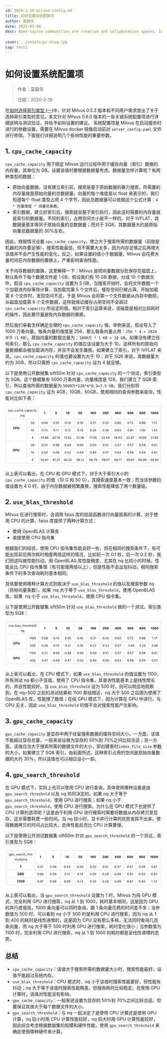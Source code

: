 ```yaml
---
id: 2020-2-19-milvus-config.md
title: 如何设置系统配置项
author: 莫毅华
date: 2021-07-30
desc: Open-source communities are creative and collaborative spaces. In that vein, the Milvus

cover: ../assets/pc-blog.jpg
tag: test1
---
```


# 如何设置系统配置项

> 作者：莫毅华
>
> 日期：2020-2-19

在[如何选择索引类型 (一)](2019-12-03-select-index.md)中，针对 Milvus 0.5.3 版本和不同用户需求提出了关于选择索引类型的意见。本文针对 Milvus 0.6.0 版本的一些关键系统配置项进行详细说明与测试验证，并给予如何设置的建议。
系统配置项是 Milvus 在启动服务时进行的参数设置，需要在 Milvus docker 镜像启动前对 `server_config.yaml` 文件进行修改。下面我们详细说明几个影响性能的重要参数。

## 1. `cpu_cache_capacity`

`cpu_cache_capacity` 用于限定 Milvus 运行过程中用于缓存向量（索引）数据的内存量，其单位为 GB。设置该值时要根据数据量考虑。数据量怎样计算呢？有两种类型的数据：

- 原始向量数据，没有建立索引前，搜索是基于原始数据的暴力搜索，所需要的内存量就是原始向量的总数据量。向量的每个维度是以 float 来表示的，我们知道每个 float 类型占用 4 个字节，因此总数据量可以依据这个公式计算：`4 * 向量维度 * 向量总条数`。
- 索引数据，建立好索引后，搜索就会基于索引执行，因此这时需要的内存量就是索引的数据量。不同的索引，占用空间大小是不一样的。对于 IVFLAT，其数据量基本等同于原始向量的总数据量；而对于 SQ8，其数据量大约是原始向量总数据量的 30%左右。

因此，根据情况设置 `cpu_cache_capacity`，使之大于搜索所需的数据量（前提是机器的内存要足够），搜索性能最佳。但不需要大太多，因为内存足够之后再增大该值并不会产生性能的变化。反之，如果设置的值小于数据量，Milvus 会花费大量时间在内存数据的置换上，严重影响查询性能。

关于内存数据的置换，这里解释一下：Milvus 是把向量数据分批保存在磁盘上，默认条件下每个数据文件是 1 GB，假设我们有 10 GB 数据，分成 10 个数据文件，假设 `cpu_cache_capacity` 设置为 5 GB，当搜索开始时，会将文件数据一个个加载进内存等待计算，当加载完第 5 个文件后，缓存空间已被占满，开始加载第 6 个文件时，发现空间不足，于是 Milvus 会将第一个文件数据从内存中删除，从磁盘加载第 6 个文件数据，这样就保证缓存占用空间不会超过 `cpu_cache_capacity` 所设定的值。相对于索引运算来说，读磁盘是相对比较耗时的操作，因此要尽量避免内存数据的置换。

然后我们来看怎样确定合理的 `cpu_cache_capacity` 值。举例来说，假设导入了 1000 万条向量，每条向量的维度是 256，那么每条向量占用：`256 * 4 = 1024 字节（1 KB）`。原始向量的数据总量为：`1000万 * 1 KB = 10 GB`。如果没有建立任何索引，那么 `cpu_cache_capacity` 的值应该设置为大于 10，这样所有的原始向量数据都会被加载进内存，并且不会发生置换。如果建立了索引，对于 IVFLAT 来说，`cpu_cache_capacity` 的值也要设置为大于 10；对于 SQ8 来说，其数据量大约为 3GB，所以只需把 `cpu_cache_capacity` 设为 4 就足够。

以下是使用公开数据集 sift50m 针对 `cpu_cache_capacity` 的一个测试，索引类型为 SQ8。这个数据集有 5000 万条向量，向量维度是 128。我们建立了 SQ8 索引，所以查询所需的数据量为 `5000万*128*4*0.3=7.5 GB`。我们分别将 `cpu_cache_capacity` 设为 4GB，10GB，50GB，使用相同的查询参数来查询，性能对比如下表：

![image1](../assets/milvus_manage/config_blog_pic1.png)

从上表可以看出，在 CPU 和 GPU 模式下，对于大于索引大小的 `cpu_cache_capacity` 的值（10 G 和 50 G），其搜索速度基本一致；而当该参数的值设置为 4 G 时，由于内存数据被频繁置换，搜索性能降低了两个数量级。

## 2. `use_blas_threshold`

Milvus 在进行搜索时，会调用 faiss 库的低层函数进行向量距离的计算。对于使用 CPU 的计算，faiss 库提供了两种计算方式：

- 使用 OpenBLAS 计算库
- 直接使用 CPU 指令集

根据我们的经验，使用 CPU 指令集性能会好一些，但在相同的搜索条件下，有可能出现前后两次耗时相差两倍这样的情况，比如前一次 0.1 秒，后一次 0.2 秒，我们把这叫做性能抖动。用 OpenBLAS 库性能稍差，尤其在 nq 比较小的时候，性能会比 CPU 指令集慢（有可能慢两倍以上），但是性能不会出现抖动，相同搜索条件下的多次查询耗时基本相同。

具体要使用哪种计算方式则取决于 `use_blas_threshold` 的值以及搜索参数 nq（目标向量条数），如果  nq 大于等于 `use_blas_threshold`，使用 OpenBLAS 库。如果  nq 小于 `use_blas_threshold`，使用 CPU 指令集。

以下是使用公开数据集 sift50m 针对 `use_blas_threshold` 做的一个测试，索引类型为 SQ8：

![image2](../assets/milvus_manage/config_blog_pic2.png)

从上表可以看出，在 CPU 模式下，如果 `use_blas_threshold` 的值设置为 1100，所有测试 nq 都小于该值，使用了 CPU 指令集，其查询性能基本上是线性增长的，并且性能较好。当 `use_blas_threshold` 设为 500 时，则可以明显地观察到，在 nq=500 之前的测试结果和 1100 那组相近，nq 大于 500 之后因为使用了 OpenBLAS 库，性能慢了数倍；在纯 GPU 模式下，因为计算在 GPU 中进行，与 CPU 无关，因此 `use_blas_threshold` 的值不会对搜索性能产生影响。

## 3. `gpu_cache_capacity`

`gpu_cache_capacity` 是显存中用于驻留搜索数据的缓存空间大小。一方面，该值不能超过显存总量，一般来说设置为显存的 50%到 70%之间比较合适；另一方面，该值应当大于搜索所需的数据文件的大小，即创建表时`index_file_size` 参数的大小，如果建立了 SQ8 索引，由前面所述，这种索引占用的空间是原始向量数据的大约 30%，所以该值也可以相应设小一些。

## 4. `gpu_search_threshold`

在 GPU 模式下，实际上也可以使用 CPU 进行查询，具体使用哪种设备是由 `gpu_search_threshold` 以及 nq 共同决定的。如果 nq 大于等于 `gpu_search_threshold`，使用 GPU 进行搜索；如果 nq 小于`gpu_search_threshold`，使用 CPU 进行搜索。为什么在 GPU 模式下也提供了 CPU 计算的选项呢？这是由于利用 GPU 进行搜索时需要将数据从内存拷贝至显存，这步需要耗费一些时间。当 nq 较小时，显卡并行计算的优势发挥不出来，使得数据拷贝的时间占比较大，总体性能反而比 CPU 计算要慢。

以下是使用公开测试数据集 sift50m 针对 `gpu_search_threshold` 的一个测试，索引类型为 SQ8：

![image3](../assets/milvus_manage/config_blog_pic3.png)

从上表可以看出，当 `gpu_search_threshold` 设置为 1 时，Milvus 为纯 GPU 模式，完全利用 GPU 进行搜索，nq 从 1 到 1000，耗时基本相同，这是因为 GPU 的并行度很高，1000 条向量可以同时查询，跟 1 条向量花费的时间差不多；当参数值为 500 时，可以看到 nq 小于 500 时是利用 CPU 进行搜索，因为 nq 从 1 到 400 的耗时是线性递增的，这是因为 CPU 没有那么多核，无法同时查询几百条向量，而 nq 大于等于 500 时利用 GPU 进行搜索，耗时变化很小；当参数值为 1100 时，完全利用 CPU 进行搜索，nq 从 1 到 1000 的耗时都是呈线性递增的态势。

## 总结

- `cpu_cache_capacity`：该值大于搜索所需的数据量大小时，搜索性能最好。设值不能超过系统内存。
- `use_blas_threshold`：CPU 模式时，nq 小于该值时搜索性能更好，但性能有抖动；nq 大于等于该值时搜索性能略差，但搜索耗时比较稳定。在使用 GPU 计算时，该值对性能没有影响。
- `gpu_cache_capacity`：一般来说设置为显存的 50%到 70%之间比较合适。但要保证其值大于每个数据文件的大小。
- `gpu_search_threshold`：与 nq 一起决定了是使用 CPU 计算还是使用 GPU 计算，nq 较小时用 CPU 计算性能较好，nq 较大时用 GPU 计算性能较好，因此综合考虑根据数据集的规模和硬件性能，使用 `gpu_search_threshold` 来确定使用哪种硬件来计算。

